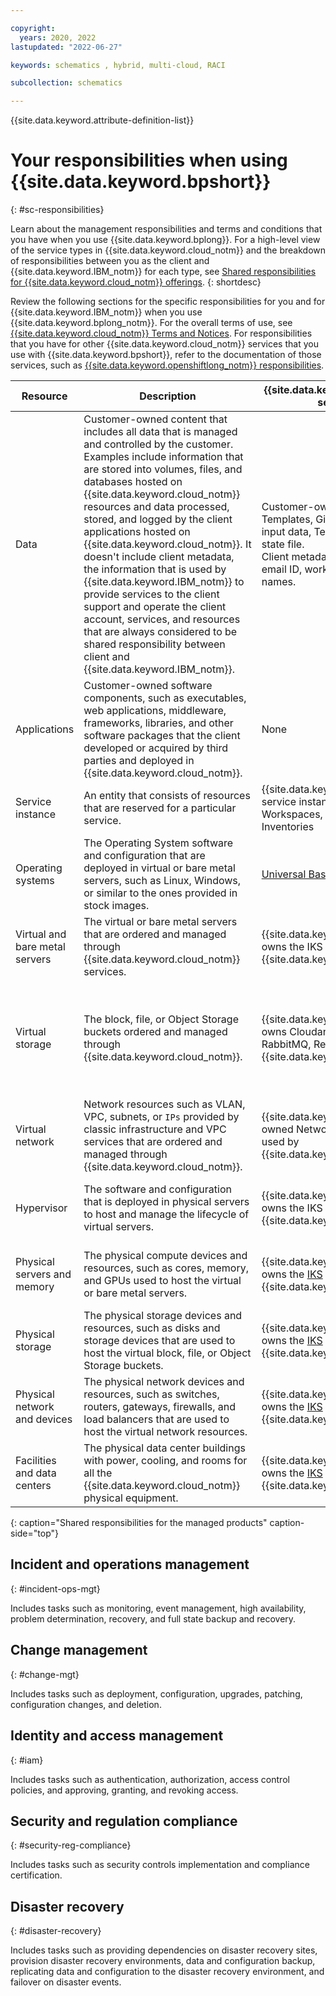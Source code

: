 ```yaml
---

copyright:
  years: 2020, 2022
lastupdated: "2022-06-27"

keywords: schematics , hybrid, multi-cloud, RACI

subcollection: schematics 

---
```


{{site.data.keyword.attribute-definition-list}}

# Your responsibilities when using {{site.data.keyword.bpshort}} 
{: #sc-responsibilities}

Learn about the management responsibilities and terms and conditions that you have when you use {{site.data.keyword.bplong}}. For a high-level view of the service types in {{site.data.keyword.cloud_notm}} and the breakdown of responsibilities between you as the client and {{site.data.keyword.IBM_notm}} for each type, see [Shared responsibilities for {{site.data.keyword.cloud_notm}} offerings](/docs/overview?topic=overview-shared-responsibilities).
{: shortdesc}

Review the following sections for the specific responsibilities for you and for {{site.data.keyword.IBM_notm}} when you use {{site.data.keyword.bplong_notm}}. For the overall terms of use, see [{{site.data.keyword.cloud_notm}} Terms and Notices](/docs/overview?topic=overview-terms#agreementterms). For responsibilities that you have for other {{site.data.keyword.cloud_notm}} services that you use with {{site.data.keyword.bpshort}}, refer to the documentation of those services, such as [{{site.data.keyword.openshiftlong_notm}} responsibilities](/docs/openshift?topic=openshift-responsibilities_iks).

| Resource | Description | {{site.data.keyword.bpshort}} service | {{site.data.keyword.bpshort}} agents |
| -- | -- | -- | --  |
| Data | Customer-owned content that includes all data that is managed and controlled by the customer. Examples include information that are stored into volumes, files, and databases hosted on {{site.data.keyword.cloud_notm}} resources and data processed, stored, and logged by the client applications hosted on {{site.data.keyword.cloud_notm}}. It doesn't include client metadata, the information that is used by {{site.data.keyword.IBM_notm}} to provide services to the client support and operate the client account, services, and resources that are always considered to be shared responsibility between client and {{site.data.keyword.IBM_notm}}.| Customer-owned such as Templates, Git repository URL, input data, Terraform logs, state file. </br> Client metadata such as  Client email ID, workspace, action names. | Customer-owned content such as Agent data, Agent policies. </br> Client metadata such as Agent location, Agent name. |
| Applications | Customer-owned software components, such as executables, web applications, middleware, frameworks, libraries, and other software packages that the client developed or acquired by third parties and deployed in {{site.data.keyword.cloud_notm}}. | None | Customer-owned software components installed in agents runtime. |
| Service instance | An entity that consists of resources that are reserved for a particular service. | {{site.data.keyword.bpshort}} service instance such as Workspaces, Actions, Inventories | {{site.data.keyword.bpshort}} service instance such as agents instance. |
| Operating systems | The Operating System software and configuration that are deployed in virtual or bare metal servers, such as Linux, Windows, or similar to the ones provided in stock images.| [Universal Base Image (UBI-8)](https://catalog.redhat.com/software/containers/ubi8/ubi/5c359854d70cc534b3a3784e) | [Universal Base Image (UBI-8)](https://catalog.redhat.com/software/containers/ubi8/ubi/5c359854d70cc534b3a3784e) |
| Virtual and bare metal servers | The virtual or bare metal servers that are ordered and managed through {{site.data.keyword.cloud_notm}} services. | {{site.data.keyword.IBM_notm}} owns the IKS used by {{site.data.keyword.bpshort}}. | Client manages the [IKS / ROKS / Kubernetes](/docs/containers?topic=containers-responsibilities_iks) cluster where agents are deployed. |
| Virtual storage | The block, file, or Object Storage buckets ordered and managed through {{site.data.keyword.cloud_notm}}.| {{site.data.keyword.IBM_notm}} owns Cloudant, COS, RabbitMQ, Redis - used by {{site.data.keyword.bpshort}}  | Client owns and manages the instances. {{site.data.keyword.IBM_notm}} owns the IKS local storage used by {{site.data.keyword.bpshort}}  agents COS that are used by {{site.data.keyword.bpshort}}  agents |
| Virtual network | Network resources such as VLAN, VPC, subnets, or `IPs` provided by classic infrastructure and VPC services that are ordered and managed through {{site.data.keyword.cloud_notm}}. | {{site.data.keyword.IBM_notm}} owned Network resources used by {{site.data.keyword.bpshort}}  |Client owns and manages the network resources such as ingress, egress policies used by agents. |
| Hypervisor | The software and configuration that is deployed in physical servers to host and manage the lifecycle of virtual servers. | {{site.data.keyword.IBM_notm}} owns the IKS used by {{site.data.keyword.bpshort}} | Client owns [IKS / ROKS / Kubernetes](/docs/containers?topic=containers-responsibilities_iks) cluster only if client uses cluster provided by {{site.data.keyword.IBM_notm}} IKS. |
| Physical servers and memory | The physical compute devices and resources, such as cores, memory, and GPUs used to host the virtual or bare metal servers. | {{site.data.keyword.IBM_notm}} owns the [IKS](/docs/containers?topic=containers-responsibilities_iks) used by {{site.data.keyword.bpshort}}  | Client owns, if cluster provided by Customer. {{site.data.keyword.IBM_notm}} owns if the cluster is provided by [IKS / ROKS / Kubernetes](/docs/containers?topic=containers-responsibilities_iks). |
| Physical storage | The physical storage devices and resources, such as disks and storage devices that are used to host the virtual block, file, or Object Storage buckets. | {{site.data.keyword.IBM_notm}} owns the [IKS](/docs/containers?topic=containers-responsibilities_iks) used by {{site.data.keyword.bpshort}}  | Client owns, if cluster provided by Customer. {{site.data.keyword.IBM_notm}} owns if the cluster is provided by [IKS / ROKS / Kubernetes](/docs/containers?topic=containers-responsibilities_iks). |
| Physical network and devices | The physical network devices and resources, such as switches, routers, gateways, firewalls, and load balancers that are used to host the virtual network resources. | {{site.data.keyword.IBM_notm}} owns the [IKS](/docs/containers?topic=containers-responsibilities_iks) used by {{site.data.keyword.bpshort}}  | Client owns, if cluster provided by Customer. {{site.data.keyword.IBM_notm}} owns if the cluster is provided by [IKS / ROKS / Kubernetes](/docs/containers?topic=containers-responsibilities_iks). |
| Facilities and data centers | The physical data center buildings with power, cooling, and rooms for all the {{site.data.keyword.cloud_notm}} physical equipment.| {{site.data.keyword.IBM_notm}} owns the [IKS](/docs/containers?topic=containers-responsibilities_iks) used by {{site.data.keyword.bpshort}}  | Client owns, if cluster provided by Customer. {{site.data.keyword.IBM_notm}} owns if the cluster is provided by [IKS / ROKS / Kubernetes](/docs/containers?topic=containers-responsibilities_iks). |
{: caption="Shared responsibilities for the managed products" caption-side="top"}

## Incident and operations management
{: #incident-ops-mgt}

Includes tasks such as monitoring, event management, high availability, problem determination, recovery, and full state backup and recovery.

## Change management
{: #change-mgt}

Includes tasks such as deployment, configuration, upgrades, patching, configuration changes, and deletion.

## Identity and access management
{: #iam}

Includes tasks such as authentication, authorization, access control policies, and approving, granting, and revoking access.

## Security and regulation compliance
{: #security-reg-compliance}

Includes tasks such as security controls implementation and compliance certification.

## Disaster recovery
{: #disaster-recovery}

Includes tasks such as providing dependencies on disaster recovery sites, provision disaster recovery environments, data and configuration backup, replicating data and configuration to the disaster recovery environment, and failover on disaster events.
